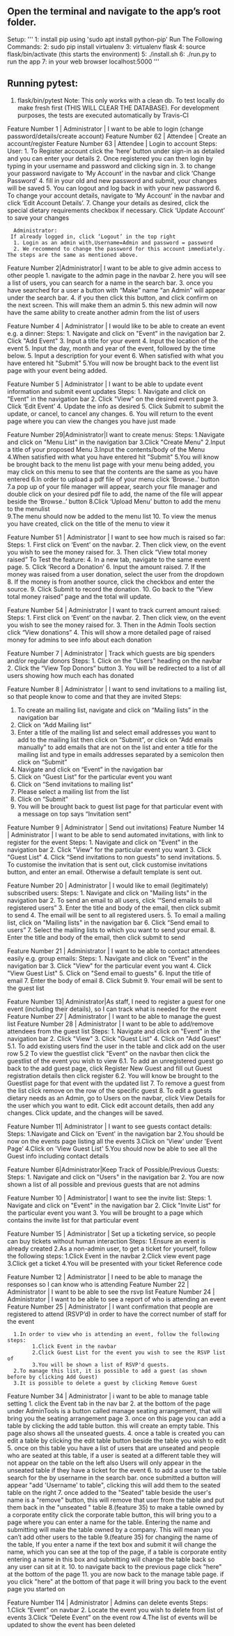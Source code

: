 ## Open the terminal and navigate to the app’s root folder.
Setup:
'''
       1: install pip using 'sudo apt install python-pip'
       Run The Following Commands:
       2: sudo pip install virtualenv
       3: virtualenv flask
       4: source flask/bin/activate (this starts the environment)
       5: ./install.sh
       6: ./run.py to run the app 
       7: in your web browser localhost:5000
'''

## Running pytest:
1. flask/bin/pytest
Note: This only works with a clean db. To test locally do make fresh first (THIS WILL CLEAR THE DATABASE). For development purposes, the tests are executed automatically by Travis-CI


Feature Number 1 | Administrator | I want to be able to login (change password/details/create account)
Feature Number 62 | Attendee | Create an account/register
Feature Number 63 | Attendee | Login to account
Steps:
      User:
      1. To Register account click the ‘here’ button under sign-in as detailed and you can enter your details
      2. Once registered you can then login by typing in your username and password and clicking sign in.
      3. to change your password navigate to ‘My Account’ in the navbar and click ‘Change Password’
      4. fill in your old and new password and submit, your changes will be saved
      5. You can logout and log back in with your new password 
      6. To change your account details, navigate to ‘My Account’ in the navbar and click ‘Edit Account Details’.
      7. Change your details as desired, click the special dietary requirements checkbox if necessary. Click  ‘Update Account’ to save your changes

      Administrator:
     If already logged in, click ‘Logout’ in the top right
      1. Login as an admin with,Username=Admin and password = password
      2. We recommend to change the password for this account immediately. The steps are the same as mentioned above.



Feature Number 2|Administrator| I want to be able to give admin access to other people
      1. navigate to the admin page in the navbar
      2. here you will see a list of users, you can search for a name in the search bar.
      3. once you have searched for a user a button with “Make” name “an Admin” will appear under the search bar.
      4. if you then click this button, and click confirm on the next screen. This will make them an admin
      5. this new admin will now have the same ability to create another admin from the list of users

Feature Number 4 | Administrator | I would like to be able to create an event e.g. a dinner:
Steps:
      1. Navigate and click on "Event" in the navigation bar
      2. Click "Add Event"
      3. Input a title for your event
      4. Input the location of the event
      5. Input the day, month and year of the event, followed by the time below.
      5. Input a description for your event
      6. When satisfied with what you have entered hit "Submit"
      5.You will now be brought back to the event list page with your event being added.

Feature Number 5 | Administrator | I want to be able to update event information and submit event updates
Steps:
    1. Navigate and click on "Event" in the navigation bar
    2. Click "View" on the desired event page
    3. Click ‘Edit Event’
    4. Update the info as desired
    5. Click Submit to submit the update, or cancel, to cancel any changes.
    6. You will return to the event page where you can view the changes you have just made

Feature Number 29|Administrator|I want to create menus:
Steps:
       1.Navigate and click on "Menu List" in the navigation bar
       3.Click "Create Menu"
       2.Input a title of your proposed Menu
       3.Input the contents/body of the Menu
       4.When satisfied with what you have entered hit "Submit"
       5.You will know be brought back to the menu list page with your menu being added, you may click on this menu to see that the contents are the same as you have entered
       6.In order to upload a pdf file of your menu click ‘Browse..’ button
       7.a pop up of your file manager will appear, search your file manager and double click on your desired pdf file to add, the name of the file will appear beside the ‘Browse..’ button
       8.Click ‘Upload Menu’ button to add the menu to the menulist    
       9.The menu should now be added to the menu list
       10. To view the menus you have created, click on the title of the menu to view it 

Feature Number 51 | Administrator | I want to see how much is raised so far:
Steps:
      1. First click on ‘Event’ on the navbar.
      2. Then click view, on the event you wish to see the money raised for.
      3. Then click “View total money raised”
  To Test the feature:
      4. In a new tab, navigate to the same event page.
      5. Click ‘Record a Donation’
      6. Input the amount raised.
      7. If the money was raised from a user donation, select the user from the dropdown
      8. If the money is from another source, click the checkbox and enter the source.
      9. Click Submit to record the donation.
      10. Go back to the “View total money raised” page and the total will update.

Feature Number 54 | Administrator | I want to track current amount raised:
Steps:
      1. First click on ‘Event’ on the navbar.
      2. Then click view, on the event you wish to see the money raised for.
      3. Then in the Admin Tools section click “View donations”
      4. This will show a more detailed page of raised money for admins to see info about each donation



Feature Number 7 | Administrator | Track which guests are big spenders and/or regular donors
Steps:
      1. Click on the “Users” heading on the navbar
      2. Click the “View Top Donors” button
      3. You will be redirected to a list of all users showing how much each has donated

Feature Number 8 | Administrator | I want to send invitations to a mailing list, so that people know to come and that they are invited
Steps:
1.  To create an mailing list,  navigate and click on “Mailing lists” in the navigation bar
2. Click on “Add Mailing list”
3. Enter a title of the mailing list and select email addresses you want to add to the mailing list then click on “Submit”, or click on “Add emails manually” to add emails that are not on the list and enter a title for the mailing list and type in emails addresses separated by a semicolon then click on “Submit”
4. Navigate and click on “Event” in the navigation bar
5. Click on “Guest List” for the particular event you want
6. Click on “Send invitations to mailing list”
7. Please select a mailing list from the list
8. Click on “Submit”
9. You will be brought back to guest list page for that particular event with a message on top says “Invitation sent”



Feature Number 9 | Administrator | Send out invitations)
Feature Number 14 | Administrator | I want to be able to send automated invitations, with link to register for the event
Steps:
  	1. Navigate and click on "Event" in the navigation bar
  	2. Click "View" for the particular event you want
  	3. Click "Guest List"
  	4. Click “Send invitations to non guests” to send invitations.
5. To customise the invitation that is sent out, click customise invitations button, and enter an email. Otherwise a default template is sent out.

Feature Number 20 | Administrator | I would like to email (legitimately) subscribed users:
Steps:
  	1. Navigate and click on "Mailing lists" in the navigation bar
  	2. To send an email to all users, click ‘“Send emails to all registered users”
3. Enter the title and body of the email, then click submit to send
4. The email will be sent to all registered users.
5. To email a mailing list, click on "Mailing lists" in the navigation bar
6. Click “Send email to users”
7. Select the mailing lists to which you want to send your email.
8. Enter the title and body of the email, then click submit to send

Feature Number 21 | Administrator | I want to be able to contact attendees easily e.g. group emails:
Steps:
  	1. Navigate and click on "Event" in the navigation bar
  	3. Click "View" for the particular event you want
  	4. Click "View Guest List"
      	5. Click on "Send email to guests"
  	6. Input the title of email
  	7. Enter the body of email
  	8. Click Submit
  	9. Your email will be sent to the guest list

Feature Number 13| Administrator|As staff, I need to register a guest for one event (including their details), so I can track what is needed for the event
Feature Number 27 | Administrator | I want to be able to manage the guest list
Feature Number 28 | Administrator | I want to be able to add/remove attendees from the guest list
Steps:
    1. Navigate and click on "Event" in the navigation bar
    2. Click "View"
    3. Click "Guest List"
    4. Click on "Add Guest"
    5.1. To add existing users find the user in the table and click add on the user row
    5.2  To view the guestlist click "Event" on the navbar then click the guestlist of the event you wish to view
    6.1. To add an unregistered guest go back to the add guest page, click Register New Guest and fill out Guest registration details then click register
    6.2. You will know be brought to the Guestlist page for that event with the updated list
    7. To remove a guest from the list click remove on the row of the specific guest
    8. To edit a guests dietary needs as an Admin, go to Users on the navbar, click View Details for the user which you want to edit. Click edit account details, then add any changes. Click update, and the changes will be saved.

Feature Number 11| Administrator | I want to see guests contact details:
Steps:
      1.Navigate and Click on 'Event' in the navigation bar
      2.You should be now on the events page listing all the events
      3.Click on 'View' under 'Event Page’
      4.Click on 'View Guest List'
      5.You should now be able to see all the Guest info including contact details

Feature Number 6|Administrator|Keep Track of Possible/Previous Guests:
Steps:
    1. Navigate and click on "Users" in the navigation bar
    2. You are now shown a list of all possible and previous guests that are not admins

Feature Number 10 | Administrator| I want to see the invite list:
Steps:
    1. Navigate and click on "Event" in the navigation bar
    2. Click "Invite List" for the particular event you want
    3. You will be brought to a page which contains the invite list for that particular event

Feature Number 15 | Administrator | Set up a ticketing service, so people can buy tickets without human interaction
Steps:
      1.Ensure an event is already created
      2.As a non-admin user, to get a ticket for yourself, follow the following steps:
            1.Click Event in the navbar
            2.Click view event page
            3.Click get a ticket
            4.You will be presented with your ticket Reference code


Feature Number 12 | Administrator | I need to be able to manage  the responses so I can know who is attending
Feature Number 22 | Administrator | I want to be able to see the rsvp list
Feature Number 24 | Administrator | I want to be able to see a report of who is attending an event
Feature Number 25 | Administrator | I want confirmation that people are registered to attend (RSVP’d) in order to have the correct number of staff for the event

      1.In order to view who is attending an event, follow the following steps:
            1.Click Event in the navbar
            2.Click Guest List for the event you wish to see the RSVP list of
            3.You will be shown a list of RSVP'd guests.
      2.To manage this list, it is possible to add a guest (as shown before by clicking Add Guest)
      3.It is possible to delete a guest by clicking Remove Guest



Feature Number 34 | Administrator | i want to be able to manage table setting
    1. click the Event tab in the nav bar
    2. at the bottom of the page under AdminTools is a button called manage seating arrangement, that will bring you the seating arrangement page
    3. once on this page you can add a table by clicking the add table button. this will create an empty table. This page also shows all the unseated guests.
    4. once a table is created you can edit a table by clicking the edit table button beside the table you wish to edit
    5. once on this table you have a list of users that are unseated and people who are seated at this table, if a user is seated at a different table they will not appear on the table on the left also Users will only appear in the unseated table if they have a ticket for the event
    6. to add a user to the table search for the by username in the search bar. once submitted a button will appear "add 'Username' to table", clicking this will add them to the seated table on the right
    7. once added to the "Seated" table beside the user's name is a "remove" button, this will remove that user from the table and put them back in the "unseated " table 
    8.(feature 35) to make a table owned by a corporate entity click the corporate table button, this will bring you to a page where you can enter a name for the table. Entering the name and submitting will make the table owned by a company. This will mean you can’t add other users to the table
    9.(feature 35) for changing the name of the table,  If you enter a name if the text box and submit it will change the name, which you can see at the top of the page, if a table is corporate entity entering a name in this box and submitting will change the table back so any user can sit at it. 
    10. to navigate back to the previous page click "here" at the bottom of the page
    11. you are now back to the manage table page. if you click "here" at the bottom of that page it will bring you back to the event page you started on 



Feature Number 114 | Administrator | Admins can delete events
Steps:
      1.Click “Event” on navbar
      2. Locate the event you wish to delete from list of events
      3.Click “Delete Event” on the event row
      4.The list of events will be updated to show the event has been deleted

